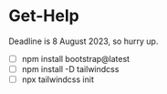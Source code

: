 # Get-Help
Deadline is 8 August 2023, so hurry up.

- [ ] npm install bootstrap@latest
- [ ] npm install -D tailwindcss
- [ ] npx tailwindcss init